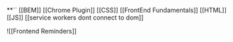 **``
[[BEM]]
[[Chrome Plugin]]
[[CSS]]
[[FrontEnd Fundamentals]]
[[HTML]]
[[JS]]
[[service workers dont connect to dom]]


![[Frontend Reminders]]




